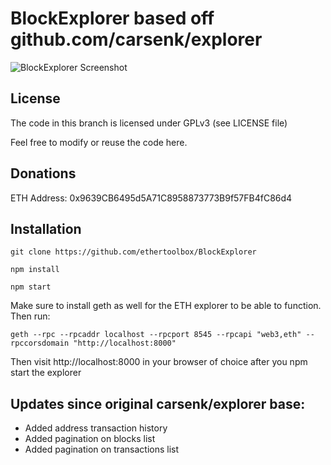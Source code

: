# BlockExplorer based off github.com/carsenk/explorer

![BlockExplorer Screenshot](https://i.imgur.com/0bl4uTK.jpg)

## License

The code in this branch is licensed under GPLv3 (see LICENSE file)

Feel free to modify or reuse the code here.

## Donations

ETH Address: 0x9639CB6495d5A71C8958873773B9f57FB4fC86d4

## Installation

`git clone https://github.com/ethertoolbox/BlockExplorer`

`npm install`

`npm start`

Make sure to install geth as well for the ETH explorer to be able to function. Then run:

`geth --rpc --rpcaddr localhost --rpcport 8545 --rpcapi "web3,eth" --rpccorsdomain "http://localhost:8000"`

Then visit http://localhost:8000 in your browser of choice after you npm start the explorer

## Updates since original carsenk/explorer base:

- Added address transaction history
- Added pagination on blocks list
- Added pagination on transactions list
